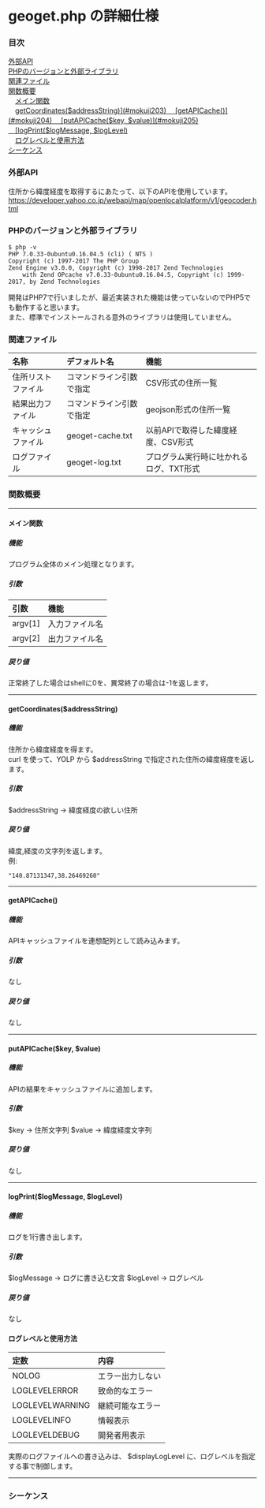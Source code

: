 # geoget.php の詳細仕様
### 目次
[外部API](#mokuji101)  
[PHPのバージョンと外部ライブラリ](#mokuji102)  
[関連ファイル](#mokuji103)  
[関数概要](#mokuji201)  
　[メイン関数](#mokuji202)  
　[getCoordinates($addressString)](#mokuji203)  
　[getAPICache()](#mokuji204)  
　[putAPICache($key, $value)](#mokuji205)  
　[logPrint($logMessage, $logLevel)](#mokuji206)  
　[ログレベルと使用方法](#mokuji207)  
[シーケンス](#mokuji301)  

<a id="mokuji101"></a>
### 外部API
住所から緯度経度を取得するにあたって、以下のAPIを使用しています。
https://developer.yahoo.co.jp/webapi/map/openlocalplatform/v1/geocoder.html  

<a id="mokuji102"></a>
### PHPのバージョンと外部ライブラリ
```
$ php -v
PHP 7.0.33-0ubuntu0.16.04.5 (cli) ( NTS )
Copyright (c) 1997-2017 The PHP Group
Zend Engine v3.0.0, Copyright (c) 1998-2017 Zend Technologies
    with Zend OPcache v7.0.33-0ubuntu0.16.04.5, Copyright (c) 1999-2017, by Zend Technologies
```
開発はPHP7で行いましたが、最近実装された機能は使っていないのでPHP5でも動作すると思います。  
また、標準でインストールされる意外のライブラリは使用していません。  

<a id="mokuji103"></a>
### 関連ファイル
| 名称 | デフォルト名 | 機能　| 
|:----|:----|:----|
| 住所リストファイル   | コマンドライン引数で指定 | CSV形式の住所一覧 | 
| 結果出力ファイル     | コマンドライン引数で指定 | geojson形式の住所一覧 | 
| キャッシュファイル   | geoget-cache.txt | 以前APIで取得した緯度経度、CSV形式 |
| ログファイル        | geoget-log.txt | プログラム実行時に吐かれるログ、TXT形式 |

<a id="mokuji201"></a>
### 関数概要
--- 
<a id="mokuji202"></a>
#### メイン関数
##### 機能
プログラム全体のメイン処理となります。
##### 引数
| 引数 | 機能　| 
|:----|:----|
| argv[1] | 入力ファイル名  |
| argv[2] | 出力ファイル名  |
##### 戻り値  
正常終了した場合はshellに0を、異常終了の場合は-1を返します。    

---
<a id="mokuji203"></a>
#### getCoordinates($addressString)
##### 機能
住所から緯度経度を得ます。  
curl を使って、YOLP から $addressString で指定された住所の緯度経度を返します。
##### 引数
$addressString → 緯度経度の欲しい住所
##### 戻り値
緯度,経度の文字列を返します。  
例:
```
"140.87131347,38.26469260"
```

---
<a id="mokuji204"></a>
#### getAPICache()
##### 機能
APIキャッシュファイルを連想配列として読み込みます。
##### 引数
なし
##### 戻り値  
なし  

---
<a id="mokuji205"></a>
#### putAPICache($key, $value)
##### 機能
APIの結果をキャッシュファイルに追加します。
##### 引数
$key → 住所文字列
$value → 緯度経度文字列

##### 戻り値  
なし  

---
<a id="mokuji206"></a>
#### logPrint($logMessage, $logLevel)
##### 機能
ログを1行書き出します。
##### 引数
$logMessage → ログに書き込む文言
$logLevel → ログレベル

##### 戻り値  
なし  

<a id="mokuji207"></a>
#### ログレベルと使用方法
| 定数 | 内容 |
|:---|:---|
| NOLOG            | エラー出力しない |
| LOGLEVELERROR    | 致命的なエラー |
| LOGLEVELWARNING  | 継続可能なエラー |
| LOGLEVELINFO     | 情報表示 |
| LOGLEVELDEBUG    | 開発者用表示 |

実際のログファイルへの書き込みは、 $displayLogLevel に、ログレベルを指定する事で制御します。

--- 
<a id="mokuji301"></a>
### シーケンス

